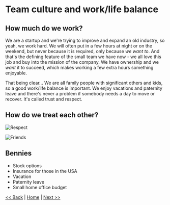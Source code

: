 # Team culture and work/life balance

## How much do we work?

We are a startup and we're trying to improve and expand an old industry, so yeah, we work hard. We will often put in a few hours at night or on the weekend, but never because it is required, only because _we want to_. And that's the defining feature of the small team we have now - we all love this job and buy into the mission of the company. We have ownership and we _want_ it to succeed, which makes working a few extra hours something enjoyable.

That being clear... We are all family people with significant others and kids, so a good work/life balance is important. We enjoy vacations and paternity leave and there's never a problem if somebody needs a day to move or recover. It's called trust and respect.

## How do we treat each other?

![Respect](https://media1.giphy.com/media/9JyTQrfpJs8zZ9xLI3/giphy.gif)

![Friends](https://media1.giphy.com/media/kFIfiwvzJjbUsNbIg5/giphy.gif)
  
## Bennies
  
- Stock options
- Insurance for those in the USA
- Vacation
- Paternity leave
- Small home office budget

[<< Back](who-we-are-looking-for.md)  |  [Home](README.md)  |  [Next >>](hiring-and-onboarding-process.md)
